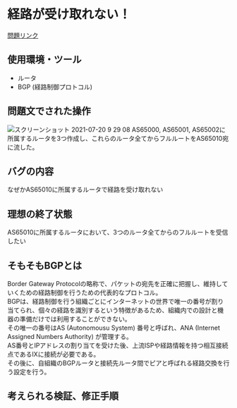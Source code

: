 # 経路が受け取れない！
[問題リンク](https://blog.icttoracon.net/2020/11/02/%e7%b5%8c%e8%b7%af%e3%82%92%e5%8f%97%e3%81%91%e5%8f%96%e3%82%8c%e3%81%aa%e3%81%84/) 

## 使用環境・ツール
- ルータ
- BGP (経路制御プロトコル)

## 問題文でされた操作
![スクリーンショット 2021-07-20 9 29 08](https://user-images.githubusercontent.com/46861288/126244253-f1126be5-d88f-4118-9ef9-eaa69a7494e0.png)
AS65000, AS65001, AS65002に所属するルータを3つ作成し、これらのルータ全てからフルルートをAS65010宛に流した。  

## バグの内容
なぜかAS65010に所属するルータで経路を受け取れない

## 理想の終了状態
AS65010に所属するルータにおいて、3つのルータ全てからのフルルートを受信したい

## そもそもBGPとは
Border Gateway Protocolの略称で、パケットの宛先を正確に把握し、維持していくための経路制御を行うための代表的なプロトコル。  
BGPは、経路制御を行う組織ごとにインターネットの世界で唯一の番号が割り当てられ、個々の経路を識別するという特徴があるため、組織内での設計と機器の準備だけでは利用することができない。  
その唯一の番号はAS (Autonomousu System) 番号と呼ばれ、ANA (Internet Assigned Numbers Authority) が管理する。  
AS番号とIPアドレスの割り当てを受けた後、上流ISPや経路情報を持つ相互接続点であるIXに接続が必要である。  
その後に、自組織のBGPルータと接続先ルータ間でピアと呼ばれる経路交換を行う設定を行う。  


## 考えられる検証、修正手順
